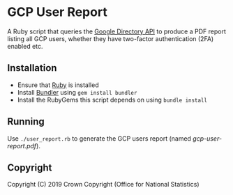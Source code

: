 # GCP User Report
A Ruby script that queries the [Google Directory API](https://developers.google.com/admin-sdk/directory/) to produce a PDF report listing all GCP users, whether they have two-factor authentication (2FA) enabled etc.

## Installation
* Ensure that [Ruby](https://www.ruby-lang.org/en/downloads/) is installed
* Install [Bundler](https://bundler.io/) using `gem install bundler`
* Install the RubyGems this script depends on using `bundle install`

## Running
Use `./user_report.rb` to generate the GCP users report (named _gcp-user-report.pdf_).

## Copyright
Copyright (C) 2019 Crown Copyright (Office for National Statistics)